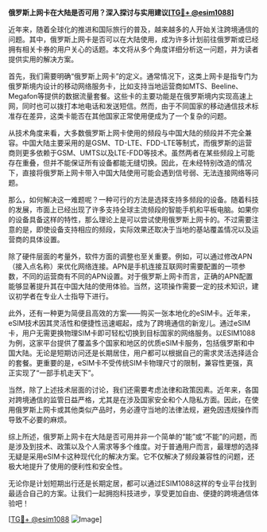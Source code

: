 **俄罗斯上网卡在大陆是否可用？深入探讨与实用建议[[TG💪+ @esim1088](https://t.me/s/esim1088)]**

近年来，随着全球化的推进和国际旅行的普及，越来越多的人开始关注跨境通信的问题。其中，俄罗斯上网卡是否可以在大陆使用，成为许多计划前往俄罗斯或已经拥有相关卡券的用户关心的话题。本文将从多个角度详细分析这一问题，并为读者提供实用的解决方案。

首先，我们需要明确“俄罗斯上网卡”的定义。通常情况下，这类上网卡是指专门为俄罗斯境内设计的移动网络服务卡，比如支持当地运营商如MTS、Beeline、Megafon等提供的数据流量套餐。这些卡的主要功能是在俄罗斯境内实现高速上网，同时也可以拨打本地电话和发送短信。然而，由于不同国家的移动通信技术标准存在差异，这类卡能否在其他国家正常使用便成为了一个复杂的问题。

从技术角度来看，大多数俄罗斯上网卡使用的频段与中国大陆的频段并不完全兼容。中国大陆主要采用的是GSM、TD-LTE、FDD-LTE等制式，而俄罗斯的运营商则更多依赖于GSM、UMTS以及LTE-FDD等技术。虽然两者在某些频段上可能存在重叠，但并不能保证所有设备都能无缝切换。因此，在未经特别改造的情况下，直接将俄罗斯上网卡带入中国大陆使用可能会遇到信号弱、无法连接网络等问题。

那么，如何解决这一难题呢？一种可行的方法是选择支持多频段的设备。随着科技的发展，市面上已经出现了许多支持全球主流频段的智能手机和平板电脑。如果你的设备具备这样的特性，那么理论上是可以尝试使用俄罗斯上网卡的。不过需要注意的是，即使设备支持相应的频段，实际效果还取决于当地的基站覆盖情况以及运营商的具体设置。

除了硬件层面的考量外，软件方面的调整也至关重要。例如，可以通过修改APN（接入点名称）来优化网络连接。APN是手机连接互联网时需要配置的一项参数，不同的运营商有不同的APN设置。对于俄罗斯上网卡而言，正确的APN配置能够显著提升其在中国大陆的使用体验。当然，这项操作需要一定的技术知识，建议初学者在专业人士指导下进行。

此外，还有一种更为简便且高效的方案——购买一张本地化的eSIM卡。近年来，eSIM技术因其灵活性和便捷性迅速崛起，成为了跨境通信的新宠儿。通过eSIM卡，用户无需更换物理SIM卡即可轻松切换到目标国家的网络服务。以ESIM1088为例，这家平台提供了覆盖多个国家和地区的优质eSIM卡服务，包括俄罗斯和中国大陆。无论是短期访问还是长期居住，用户都可以根据自己的需求灵活选择适合的套餐。更重要的是，eSIM卡不受传统SIM卡物理尺寸的限制，兼容性更强，真正实现了“一部手机走天下”。

当然，除了上述技术层面的讨论，我们还需要考虑法律和政策因素。近年来，各国对跨境通信的监管日益严格，尤其是在涉及国家安全和个人隐私方面。因此，在使用俄罗斯上网卡或其他类似产品时，务必遵守当地的法律法规，避免因违规操作而导致不必要的麻烦。

综上所述，俄罗斯上网卡在大陆是否可用并非一个简单的“能”或“不能”的问题，而是涉及到技术、政策以及个人需求等多个维度。对于普通用户而言，最理想的选择无疑是采用eSIM卡这种现代化的解决方案。它不仅解决了频段兼容性的问题，还极大地提升了使用的便利性和安全性。

无论你是计划短期出行还是长期定居，都可以通过ESIM1088这样的专业平台找到最适合自己的方案。让我们一起拥抱科技进步，享受更加自由、便捷的跨境通信体验吧！

[[TG💪+ @esim1088](https://t.me/s/esim1088) ![Image](https://i.postimg.cc/4NQfJmqS/Snipaste-2025-05-13-00-14-12.png)]